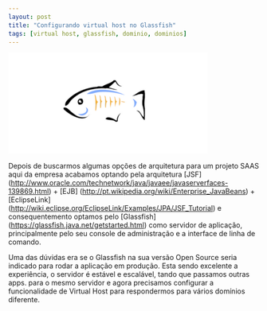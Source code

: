 ```yaml
--- 
layout: post
title: "Configurando virtual host no Glassfish"
tags: [virtual host, glassfish, dominio, dominios]
---
```


![glassfish_logo](/images/glassfish_logo.png)

Depois de buscarmos algumas op&ccedil;&otilde;es de arquitetura para um projeto SAAS aqui da empresa
acabamos optando pela arquitetura [JSF] (http://www.oracle.com/technetwork/java/javaee/javaserverfaces-139869.html) + [EJB] (http://pt.wikipedia.org/wiki/Enterprise_JavaBeans) + [EclipseLink] (http://wiki.eclipse.org/EclipseLink/Examples/JPA/JSF_Tutorial)
e consequentemento optamos pelo [Glassfish] (https://glassfish.java.net/getstarted.html) como servidor de aplica&ccedil;&atilde;o, principalmente
pelo seu console de administra&ccedil;&atilde;o e a interface de linha de comando. 

Uma das d&uacute;vidas era se o Glassfish na sua vers&atilde;o Open Source seria indicado para rodar
a aplica&ccedil;&atilde;o em produ&ccedil;&atilde;o. Esta sendo excelente a experi&ecirc;ncia, o servidor &eacute; est&aacute;vel e escal&aacute;vel,
tando que passamos outras apps. para o mesmo servidor e agora precisamos configurar a 
funcionalidade de Virtual Host para respondermos para v&aacute;rios dom&iacute;nios diferente.